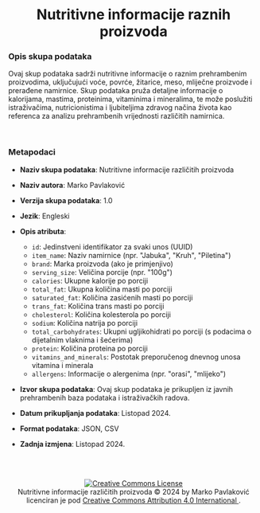 <h1 align="center">Nutritivne informacije raznih proizvoda</h1>

### Opis skupa podataka
Ovaj skup podataka sadrži nutritivne informacije o raznim prehrambenim proizvodima, uključujući voće, povrće, žitarice, meso, mliječne proizvode i prerađene namirnice. Skup podataka pruža detaljne informacije o kalorijama, mastima, proteinima, vitaminima i mineralima, te može poslužiti istraživačima, nutricionistima i ljubiteljima zdravog načina života kao referenca za analizu prehrambenih vrijednosti različitih namirnica.

<br>

### Metapodaci
  
- **Naziv skupa podataka**: Nutritivne informacije različitih proizvoda
  
- **Naziv autora**: Marko Pavlaković
  
- **Verzija skupa podataka**: 1.0
  
- **Jezik**: Engleski
  
- **Opis atributa**:
  - `id`: Jedinstveni identifikator za svaki unos (UUID)
  - `item_name`: Naziv namirnice (npr. "Jabuka", "Kruh", "Piletina")
  - `brand`: Marka proizvoda (ako je primjenjivo)
  - `serving_size`: Veličina porcije (npr. "100g")
  - `calories`: Ukupne kalorije po porciji
  - `total_fat`: Ukupna količina masti po porciji
  - `saturated_fat`: Količina zasićenih masti po porciji
  - `trans_fat`: Količina trans masti po porciji
  - `cholesterol`: Količina kolesterola po porciji
  - `sodium`: Količina natrija po porciji
  - `total_carbohydrates`: Ukupni ugljikohidrati po porciji (s podacima o dijetalnim vlaknima i šećerima)
  - `protein`: Količina proteina po porciji
  - `vitamins_and_minerals`: Postotak preporučenog dnevnog unosa vitamina i minerala
  - `allergens`: Informacije o alergenima (npr. "orasi", "mlijeko")

- **Izvor skupa podataka**: Ovaj skup podataka je prikupljen iz javnih prehrambenih baza podataka i istraživačkih radova.

- **Datum prikupljanja podataka**: Listopad 2024.

- **Format podataka**: JSON, CSV

- **Zadnja izmjena**: Listopad 2024.

<br>
<br>

<p align="center">
  <a rel="license" href="http://creativecommons.org/licenses/by/4.0/">
  <img alt="Creative Commons License" style="border-width:0" src="https://i.creativecommons.org/l/by/4.0/88x31.png" />
</a><br />
Nutritivne informacije različitih proizvoda © 2024 by Marko Pavlaković licenciran je pod
<a rel="license" href="http://creativecommons.org/licenses/by/4.0/">
  Creative Commons Attribution 4.0 International
</a>.
</p>
